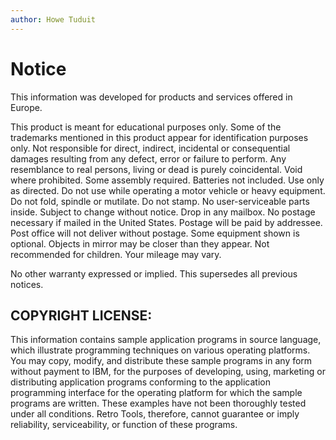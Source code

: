 ```yaml
---
author: Howe Tuduit
---
```


# Notice

This information was developed for products and services offered in Europe.

This product is meant for educational purposes only. Some of the trademarks mentioned in this product appear for identification purposes only. Not responsible for direct, indirect, incidental or consequential damages resulting from any defect, error or failure to perform. Any resemblance to real persons, living or dead is purely coincidental. Void where prohibited. Some assembly required. Batteries not included. Use only as directed. Do not use while operating a motor vehicle or heavy equipment. Do not fold, spindle or mutilate. Do not stamp. No user-serviceable parts inside. Subject to change without notice. Drop in any mailbox. No postage necessary if mailed in the United States. Postage will be paid by addressee. Post office will not deliver without postage. Some equipment shown is optional. Objects in mirror may be closer than they appear. Not recommended for children. Your mileage may vary.

No other warranty expressed or implied. This supersedes all previous notices.

## COPYRIGHT LICENSE:

This information contains sample application programs in source language, which illustrate programming techniques on various operating platforms. You may copy, modify, and distribute these sample programs in any form without payment to IBM, for the purposes of developing, using, marketing or distributing application programs conforming to the application programming interface for the operating platform for which the sample programs are written. These examples have not been thoroughly tested under all conditions. Retro Tools, therefore, cannot guarantee or imply reliability, serviceability, or function of these programs.

